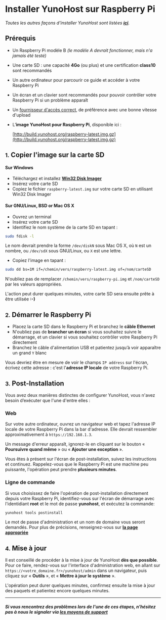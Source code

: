 # Installer YunoHost sur Raspberry Pi

*Toutes les autres façons d'installer YunoHost sont listées **[ici](/install_fr)**.*

## Prérequis

* Un Raspberry Pi modèle B *(le modèle A devrait fonctionner, mais n'a jamais été testé)*
* Une carte SD : une capacité **4Go** (ou plus) et une certification **class10** sont recommandés
* Un autre ordinateur pour parcourir ce guide et accéder à votre Raspberry Pi
* Un écran et un clavier sont recommandés pour pouvoir contrôler votre Raspberry Pi si un problème apparaît
* Un [fournisseur d'accès correct](/isp_fr), de préférence avec une bonne vitesse d'upload
* L’**image YunoHost pour Raspberry Pi**, disponible ici :

    [http://build.yunohost.org/raspberry-latest.img.gz](http://build.yunohost.org/raspberry-latest.img.gz)

## <small>1.</small> Copier l'image sur la carte SD

#### Sur Windows
* Téléchargez et installez **[Win32 Disk Imager](http://sourceforge.net/projects/win32diskimager/)**
* Insérez votre carte SD
* Copiez le fichier `raspberry-latest.img` sur votre carte SD en utilisant Win32 Disk Imager

#### Sur GNU/Linux, BSD or Mac OS X
* Ouvrez un terminal
* Insérez votre carte SD
* Identifiez le nom système de la carte SD en tapant :

```bash
sudo fdisk -l
```

Le nom devrait prendre la forme `/dev/diskN` sous Mac OS X, où `N` est un nombre, ou `/dev/sdX` sous GNU/Linux, ou `X` est une lettre.

* Copiez l'image en tapant :

```bash
sudo dd bs=1M if=/chemin/vers/raspberry-latest.img of=/nom/carteSD
```

N'oubliez pas de remplacer `/chemin/vers/raspberry-pi.img` et `/nom/carteSD` par les valeurs appropriées.

L'action peut durer quelques minutes, votre carte SD sera ensuite prête à être utilisée **:-)**

## <small>2.</small> Démarrer le Raspberry Pi

* Placez la carte SD dans le Raspberry Pi et branchez le **câble Ethernet**
* N'oubliez pas de **brancher un écran** si vous souhaitez suivre le démarrage, et un clavier si vous souhaitez contrôler votre Raspberry Pi directement
* Branchez le câble d'alimentation USB et patientez jusqu’à voir apparaître un grand `Y` blanc

Vous devriez être en mesure de voir le champs `IP address` sur l'écran, écrivez cette adresse : c'est l'**adresse IP locale** de votre Raspberry Pi.

## <small>3.</small> Post-Installation

Vous avez deux manières distinctes de configurer YunoHost, vous n'avez besoin d’exécuter que l'une d'entre elles :

### Web

Sur votre autre ordinateur, ouvrez un navigateur web et tapez l'adresse IP locale de votre Raspberry Pi dans la bar d'adresse. Elle devrait ressembler approximativement à `https://192.168.1.3`.

Un message d'erreur apparaît, ignorez-le en cliquant sur le bouton « **Poursuivre quand même** » ou « **Ajouter une exception** ».

Vous êtes à présent sur l'écran de post-installation, suivez les instructions et continuez. Rappelez-vous que le Raspberry Pi est une machine peu puissante, l'opération peut prendre **plusieurs minutes**.

### Ligne de commande

Si vous choisissez de faire l'opération de post-installation directement depuis votre Raspberry Pi, identifiez-vous sur l'écran de démarrage avec l'identidiant **root** et le mot de passe **yunohost**, et exécutez la commande:

```bash
yunohost tools postinstall
```

Le mot de passe d'administration et un nom de domaine vous seront demandés. Pour plus de précisions, renseignez-vous sur **[la page appropriée](/postinstall_fr)**


## <small>4.</small> Mise à jour

Il est conseillé de procéder à la mise à jour de YunoHost **dès que possible**. Pour ce faire, rendez-vous sur l'interface d'administration web, en allant sur `https://<votre_domaine.fr>/yunohost/admin` dans un navigateur, puis cliquez sur « **Outils** », et « **Mettre à jour le système** ».

L'opération peut durer quelques minutes, confirmez ensuite la mise à jour des paquets et patientez encore quelques minutes.

---

#### *Si vous rencontrez des problèmes lors de l'une de ces étapes, n'hésitez pas à nous le signaler via [les moyens de support](/support_fr)*
